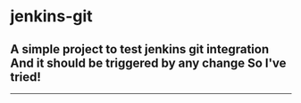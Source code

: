 # jenkins-git
A simple project to test jenkins git integration
And it should be triggered by any change
So I've tried!
---
***
